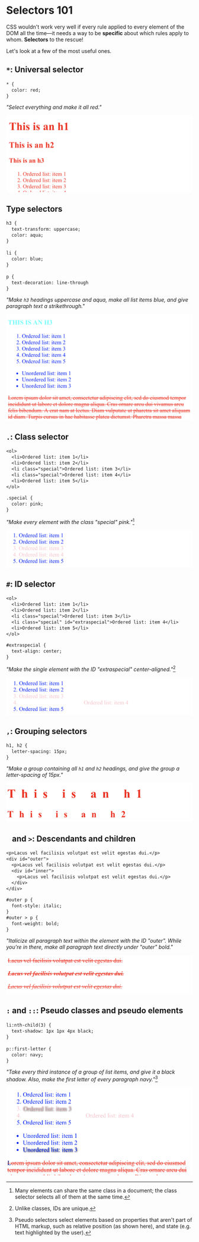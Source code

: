 # Selectors 101
CSS wouldn't work very well if every rule applied to every element of the DOM all the time—it needs a way to be **specific** about which rules apply to whom. **Selectors** to the rescue!

Let's look at a few of the most useful ones.

## `*`: Universal selector
```
* {
  color: red;
}
```

_"Select everything and make it all red."_

![allRed](./assets/allRed.png)

## Type selectors
```
h3 {
  text-transform: uppercase;
  color: aqua;
}

li {
  color: blue;
}

p {
  text-decoration: line-through
}
```

_"Make `h3` headings uppercase and aqua, make all list items blue, and give paragraph text a strikethrough."_

![type](./assets/type.png)

## `.`: Class selector
```
<ol>
  <li>Ordered list: item 1</li>
  <li>Ordered list: item 2</li>
  <li class="special">Ordered list: item 3</li>
  <li class="special">Ordered list: item 4</li>
  <li>Ordered list: item 5</li>
</ol>
```
```
.special {
  color: pink;
}
```

_"Make every element with the class "special" pink."_[^1]

[^1]: Many elements can share the same class in a document; the class selector selects all of them at the same time.

![class](./assets/class.png)

## `#`: ID selector
```
<ol>
  <li>Ordered list: item 1</li>
  <li>Ordered list: item 2</li>
  <li class="special">Ordered list: item 3</li>
  <li class="special" id="extraspecial">Ordered list: item 4</li>
  <li>Ordered list: item 5</li>
</ol>
```
```
#extraspecial {
  text-align: center;
}
```

_"Make the single element with the ID "extraspecial" center-aligned."_[^2]

[^2]: Unlike classes, IDs are unique.

![id](./assets/id.png)

## `,`: Grouping selectors
```
h1, h2 {
  letter-spacing: 15px;
}
```

_"Make a group containing all `h1` and `h2` headings, and give the group a letter-spacing of 15px."_

![group](./assets/group.png)


## ` ` and `>`: Descendants and children
```
<p>Lacus vel facilisis volutpat est velit egestas dui.</p>
<div id="outer">
  <p>Lacus vel facilisis volutpat est velit egestas dui.</p>
  <div id="inner">
    <p>Lacus vel facilisis volutpat est velit egestas dui.</p>
  </div>
</div>
```
```
#outer p {
  font-style: italic;
}
#outer > p {
  font-weight: bold;
}
```
_"Italicize all paragraph text within the element with the ID "outer". While you're in there, make all paragraph text directly under "outer" bold."_

![descendantchild](./assets/descendantchild.png)

## `:` and `::`: Pseudo classes and pseudo elements
```
li:nth-child(3) {
  text-shadow: 1px 1px 4px black;
}

p::first-letter {
  color: navy;
}
```
_"Take every third instance of a group of list items, and give it a black shadow. Also, make the first letter of every paragraph navy."_[^3]

[^3]: Pseudo selectors select elements based on properties that aren't part of HTML markup, such as relative position (as shown here), and state (e.g. text highlighted by the user).

![pseudo](./assets/pseudo.png)
